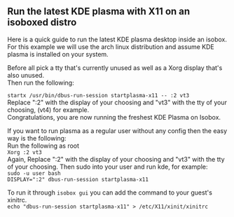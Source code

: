 ## Run the latest KDE plasma with X11 on an isoboxed distro  
Here is a quick guide to run the latest KDE plasma desktop inside an isobox.  
For this example we will use the arch linux distribution and assume KDE plasma is installed on your system.  

Before all pick a tty that's currently unused as well as a Xorg display that's also unused.  
Then run the following: 

`startx /usr/bin/dbus-run-session startplasma-x11 -- :2 vt3`  
Replace ":2" with the display of your choosing and "vt3" with the tty of your choosing, (vt4) for example.  
Congratulations, you are now running the freshest KDE Plasma on Isobox.  

If you want to run plasma as a regular user without any config then the easy way is the following:  
Run the following as root  
`Xorg :2 vt3`  
Again, Replace ":2" with the display of your choosing and "vt3" with the tty of your choosing.
Then sudo into your user and run kde, for example:  
`sudo -u user bash`  
`DISPLAY=":2" dbus-run-session startplasma-x11`  

To run it through `isobox gui` you can add the command to your guest's xinitrc.  
`echo "dbus-run-session startplasma-x11" > /etc/X11/xinit/xinitrc`  
